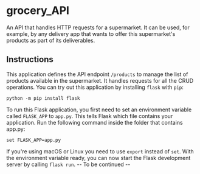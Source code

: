 # grocery_API
 An API that handles HTTP requests for a supermarket. It can be used, for example, by any delivery app that wants to offer this supermarket's products as part of its deliverables.
## Instructions
This application defines the API endpoint `/products` to manage the list of products available in the supermarket. It handles requests for all the CRUD operations.
You can try out this application by installing `flask` with `pip`:
```
python -m pip install flask
```
To run this Flask application, you first need to set an environment variable called `FLASK_APP` to `app.py`. This tells Flask which file contains your application.
Run the following command inside the folder that contains app.py:
```
set FLASK_APP=app.py
```
If you're using macOS or Linux you need to use `export` instead of `set`.
With the environment variable ready, you can now start the Flask development server by calling `flask run`.
-- To be continued --
